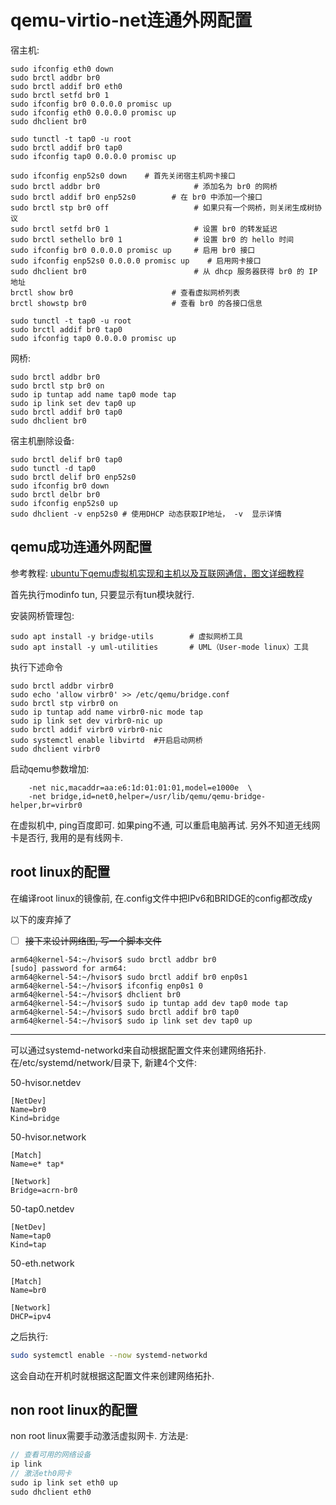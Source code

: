 # qemu-virtio-net连通外网配置

宿主机:

```
sudo ifconfig eth0 down
sudo brctl addbr br0 
sudo brctl addif br0 eth0
sudo brctl setfd br0 1
sudo ifconfig br0 0.0.0.0 promisc up 
sudo ifconfig eth0 0.0.0.0 promisc up 
sudo dhclient br0 

sudo tunctl -t tap0 -u root
sudo brctl addif br0 tap0  
sudo ifconfig tap0 0.0.0.0 promisc up
```



```
sudo ifconfig enp52s0 down    # 首先关闭宿主机网卡接口
sudo brctl addbr br0                     # 添加名为 br0 的网桥
sudo brctl addif br0 enp52s0        # 在 br0 中添加一个接口
sudo brctl stp br0 off                   # 如果只有一个网桥，则关闭生成树协议
sudo brctl setfd br0 1                   # 设置 br0 的转发延迟
sudo brctl sethello br0 1                # 设置 br0 的 hello 时间
sudo ifconfig br0 0.0.0.0 promisc up     # 启用 br0 接口
sudo ifconfig enp52s0 0.0.0.0 promisc up    # 启用网卡接口
sudo dhclient br0                        # 从 dhcp 服务器获得 br0 的 IP 地址
brctl show br0                      # 查看虚拟网桥列表
brctl showstp br0                   # 查看 br0 的各接口信息

sudo tunctl -t tap0 -u root
sudo brctl addif br0 tap0  
sudo ifconfig tap0 0.0.0.0 promisc up
```

网桥:

```
sudo brctl addbr br0
sudo brctl stp br0 on
sudo ip tuntap add name tap0 mode tap
sudo ip link set dev tap0 up
sudo brctl addif br0 tap0  
sudo dhclient br0
```



宿主机删除设备:

```
sudo brctl delif br0 tap0 
sudo tunctl -d tap0 
sudo brctl delif br0 enp52s0 
sudo ifconfig br0 down 
sudo brctl delbr br0 
sudo ifconfig enp52s0 up 
sudo dhclient -v enp52s0 # 使用DHCP 动态获取IP地址， -v  显示详情

```

## qemu成功连通外网配置

参考教程: [ubuntu下qemu虚拟机实现和主机以及互联网通信，图文详细教程](https://blog.csdn.net/qq_34160841/article/details/104901127)

首先执行modinfo tun, 只要显示有tun模块就行.

安装网桥管理包:

```
sudo apt install -y bridge-utils        # 虚拟网桥工具
sudo apt install -y uml-utilities       # UML（User-mode linux）工具
```

执行下述命令

```
sudo brctl addbr virbr0
sudo echo 'allow virbr0' >> /etc/qemu/bridge.conf
sudo brctl stp virbr0 on
sudo ip tuntap add name virbr0-nic mode tap
sudo ip link set dev virbr0-nic up
sudo brctl addif virbr0 virbr0-nic
sudo systemctl enable libvirtd  #开启启动网桥
sudo dhclient virbr0
```

启动qemu参数增加:

```
    -net nic,macaddr=aa:e6:1d:01:01:01,model=e1000e  \
    -net bridge,id=net0,helper=/usr/lib/qemu/qemu-bridge-helper,br=virbr0
```

在虚拟机中, ping百度即可. 如果ping不通, 可以重启电脑再试. 另外不知道无线网卡是否行, 我用的是有线网卡. 

## root linux的配置

在编译root linux的镜像前, 在.config文件中把IPv6和BRIDGE的config都改成y

以下的废弃掉了

- [ ] ~~接下来设计网络图, 写一个脚本文件~~

```
arm64@kernel-54:~/hvisor$ sudo brctl addbr br0
[sudo] password for arm64:
arm64@kernel-54:~/hvisor$ sudo brctl addif br0 enp0s1
arm64@kernel-54:~/hvisor$ ifconfig enp0s1 0
arm64@kernel-54:~/hvisor$ dhclient br0
arm64@kernel-54:~/hvisor$ sudo ip tuntap add dev tap0 mode tap
arm64@kernel-54:~/hvisor$ sudo brctl addif br0 tap0
arm64@kernel-54:~/hvisor$ sudo ip link set dev tap0 up
```

***

可以通过systemd-networkd来自动根据配置文件来创建网络拓扑. 在/etc/systemd/network/目录下, 新建4个文件:

50-hvisor.netdev

```
[NetDev]
Name=br0
Kind=bridge
```

50-hvisor.network

```
[Match]
Name=e* tap*

[Network]
Bridge=acrn-br0
```

50-tap0.netdev

```
[NetDev]
Name=tap0
Kind=tap
```

50-eth.network

```
[Match]
Name=br0

[Network]
DHCP=ipv4
```

之后执行:

```bash
sudo systemctl enable --now systemd-networkd
```

这会自动在开机时就根据这配置文件来创建网络拓扑.

## non root linux的配置

non root linux需要手动激活虚拟网卡. 方法是:

```c
// 查看可用的网络设备
ip link
// 激活eth0网卡
sudo ip link set eth0 up
sudo dhclient eth0
```

